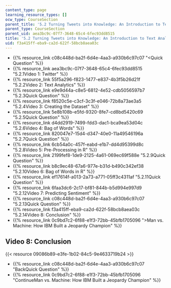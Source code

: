 ```yaml
---
content_type: page
learning_resource_types: []
ocw_type: CourseSection
parent_title: '5.2 Turning Tweets into Knowledge: An Introduction to Text Analytics'
parent_type: CourseSection
parent_uid: aea3bc9c-07f7-3648-65c4-6fec93dd8515
title: '5.2 Turning Tweets into Knowledge: An Introduction to Text Analytics'
uid: f3a415ff-eba9-ca2d-622f-58bcb8aea03c
---
```


*   {{% resource_link c08c448d-ba2f-6d4e-4aa3-a930b6c97c07 "\<Quick Question" %}}
*   {{% resource_link aea3bc9c-07f7-3648-65c4-6fec93dd8515 "5.2.1Video 1: Twitter" %}}
*   {{% resource_link 55f5a296-f823-1477-e837-4b3f5b26d21f "5.2.2Video 2: Text Analytics" %}}
*   {{% resource_link e9e9d44a-c8e5-6812-4e52-cdb5056597b7 "5.2.3Quick Question" %}}
*   {{% resource_link f8520c5e-c3cf-3c3f-e046-72b8a73ae3a5 "5.2.4Video 3: Creating the Dataset" %}}
*   {{% resource_link 5e8b108b-e5fd-9320-8fe7-cd8bd5420c69 "5.2.5Quick Question" %}}
*   {{% resource_link d4dd2919-7499-fdd3-dac1-bca9ea53d04c "5.2.6Video 4: Bag of Words" %}}
*   {{% resource_link 820047e7-15d4-d347-40e0-11a49546196a "5.2.7Quick Question" %}}
*   {{% resource_link 6cb54a0c-457f-eabd-e1b7-dd4d95399d8c "5.2.8Video 5: Pre-Processing in R" %}}
*   {{% resource_link 2199fef8-1de9-2125-4a61-069ec69f588e "5.2.9Quick Question" %}}
*   {{% resource_link b8c9ec48-67a6-977e-b31d-b490c342ef38 "5.2.10Video 6: Bag of Words in R" %}}
*   {{% resource_link ef17614f-a013-2a73-a771-05ff3c4311af "5.2.11Quick Question" %}}
*   {{% resource_link 6faa3dc6-2c17-bf81-844b-b5d994e997d9 "5.2.12Video 7: Predicting Sentiment" %}}
*   {{% resource_link c08c448d-ba2f-6d4e-4aa3-a930b6c97c07 "5.2.13Quick Question" %}}
*   {{% resource_link f3a415ff-eba9-ca2d-622f-58bcb8aea03c "5.2.14Video 8: Conclusion" %}}
*   {{% resource_link 0c9bd7c2-6f88-e1f3-72bb-45bfb1705096 "\>Man vs. Machine: How IBM Built a Jeopardy Champion" %}}

Video 8: Conclusion
-------------------

{{< resource 09086b89-e3fe-1b02-84c5-9e4633719b24 >}}

*   {{% resource_link c08c448d-ba2f-6d4e-4aa3-a930b6c97c07 "BackQuick Question" %}}
*   {{% resource_link 0c9bd7c2-6f88-e1f3-72bb-45bfb1705096 "ContinueMan vs. Machine: How IBM Built a Jeopardy Champion" %}}